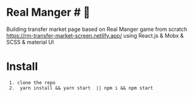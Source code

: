 
#  Real Manger # 🚀
  
Building transfer market page based on Real Manger game from  scratch 
https://rm-transfer-market-screen.netlify.app/
using React.js & Mobx & SCSS & material UI


# **Install**  
     1. clone the repo
     2.  yarn install && yarn start  || npm i && npm start
     
  


